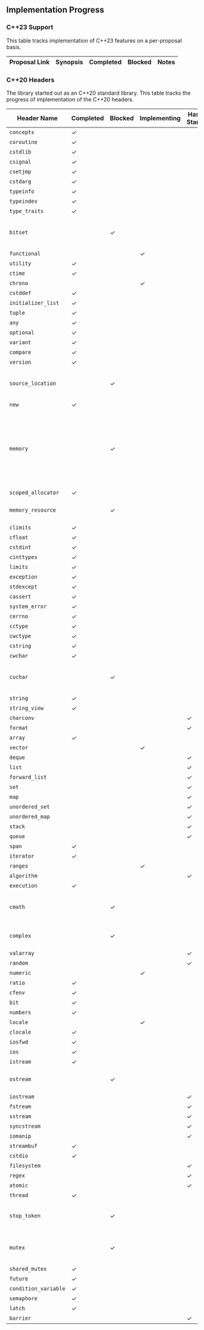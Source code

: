 ## Implementation Progress

### C++23 Support
This table tracks implementation of C++23 features on a per-proposal basis.

| Proposal Link | Synopsis | Completed | Blocked | Notes |
| ------------- | -------- | --------- | ------- | ----- |


### C++20 Headers
The library started out as an C++20 standard library. This table tracks the progress of implementation of the C++20 headers.

| Header Name | Completed | Blocked | Implementing | Hasn't Started | Notes |
| ----------- | --------- | ------- | ------------ | -------------- | ----- |
| `concepts` | &check; | | | | |
| `coroutine` | &check; | | | | |
| `cstdlib` | &check; | | | | |
| `csignal` | &check; | | | | |
| `csetjmp` | &check; | | | | |
| `cstdarg` | &check; | | | | |
| `typeinfo` | &check; | | | | |
| `typeindex` | &check; | | | | |
| `type_traits` | &check; | | | | |
| `bitset` | | &check; | | | Blocked due to complicated bit-shifting logic. |
| `functional` | | | &check; | | |
| `utility` | &check; | | | | |
| `ctime` | &check; | | | | |
| `chrono` | | | &check; | | |
| `cstddef` | &check; | | | | |
| `initializer_list` | &check; | | | | |
| `tuple` | &check; | | | | |
| `any` | &check; | | | | |
| `optional` | &check; | | | | |
| `variant` | &check; | | | | |
| `compare` | &check; | | | | |
| `version` | &check; | | | | |
| `source_location` | | &check; | | | Blocked due to lack of intrinsic support from GCC. |
| `new` | &check; | | | | |
| `memory` | | &check; | | | Blocked due to it's unclear how to implement `shared_ptr`'s unbounded array constructor, and also the memory algorithms. |
| `scoped_allocator` | &check; | | | | |
| `memory_resource` | | &check; | | | Blocked due to unimplemented `pool_resources`. |
| `climits` | &check; | | | | |
| `cfloat` | &check; | | | | |
| `cstdint` | &check; | | | | |
| `cinttypes` | &check; | | | | |
| `limits` | &check; | | | | |
| `exception` | &check; | | | | |
| `stdexcept` | &check; | | | | |
| `cassert` | &check; | | | | |
| `system_error` | &check; | | | | |
| `cerrno` | &check; | | | | |
| `cctype` | &check; | | | | |
| `cwctype` | &check; | | | | |
| `cstring` | &check; | | | | |
| `cwchar` | &check; | | | | |
| `cuchar` | | &check; | | | Blocked due to unknown logic for `mbrtoc8` and `c8rtomb`. |
| `string` | &check; | | | | |
| `string_view` | &check; | | | | |
| `charconv` | | | | &check; | |
| `format` | | | | &check; | |
| `array` | &check; | | | | |
| `vector` | | | &check; | | |
| `deque` | | | | &check; | |
| `list` | | | | &check; | |
| `forward_list` | | | | &check; | |
| `set` | | | | &check; | |
| `map` | | | | &check; | |
| `unordered_set` | | | | &check; | |
| `unordered_map` | | | | &check; | |
| `stack` | | | | &check; | |
| `queue` | | | | &check; | |
| `span` | &check; | | | | |
| `iterator` | &check; | | | | |
| `ranges` | | | &check; | | |
| `algorithm` | | | | &check; | |
| `execution` | &check; | | | | |
| `cmath` | | &check; | | | Blocked due to unimplemented special math functions. |
| `complex` | | &check; | | | Blocked due to unimplemented `stringstream`. |
| `valarray` | | | | &check; | |
| `random` | | | | &check; | |
| `numeric` | | | &check; | | |
| `ratio` | &check; | | | | |
| `cfenv` | &check; | | | | |
| `bit` | &check; | | | | |
| `numbers` | &check; | | | | |
| `locale` | | | &check; |  | |
| `clocale` | &check; | | | | |
| `iosfwd` | &check; | | | | |
| `ios` | &check; | | | | |
| `istream` | &check; | | | | |
| `ostream` | | &check; | | | Blocked due to unimplemented `syncstream`. |
| `iostream` | | | | &check; | |
| `fstream` | | | | &check; | |
| `sstream` | | | | &check; | |
| `syncstream` | | | | &check; | |
| `iomanip` | | | | &check; | |
| `streambuf` | &check; | | | | |
| `cstdio` | &check; | | | | |
| `filesystem` | | | | &check; | |
| `regex` | | | | &check; | |
| `atomic` | | | | &check; | |
| `thread` | &check; | | | | |
| `stop_token` | | &check; | | | Blocked due to possibly buggy `request_stop` implementation. |
| `mutex` | | &check; | | | Blocked due to the unimplemented `lock` algorithm. |
| `shared_mutex` | &check; | | | | |
| `future` | &check; | | | | |
| `condition_variable` | &check; | | | | |
| `semaphore` | &check; | | | | |
| `latch` | &check; | | | | |
| `barrier` | | | | &check; | |
